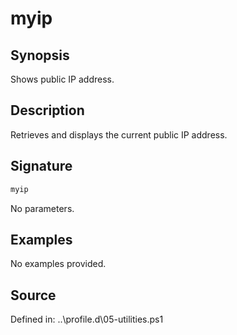 # myip

## Synopsis

Shows public IP address.

## Description

Retrieves and displays the current public IP address.

## Signature

```powershell
myip
```

No parameters.

## Examples

No examples provided.

## Source

Defined in: ..\profile.d\05-utilities.ps1
